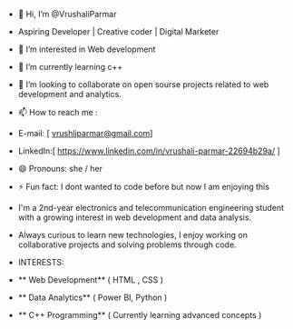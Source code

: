 - 👋 Hi, I’m @VrushaliParmar
- Aspiring Developer | Creative coder | Digital Marketer
- 👀 I’m interested in Web development
- 🌱 I’m currently learning c++
- 💞️ I’m looking to collaborate on open sourse projects related to web development and analytics.
- 📫 How to reach me :
- E-mail: [ vrushliparmar@gmail.com]
- LinkedIn:[ https://www.linkedin.com/in/vrushali-parmar-22694b29a/ ]
- 😄 Pronouns: she / her
- ⚡ Fun fact: I dont wanted to code before but now I am enjoying this

- I'm a 2nd-year electronics and telecommunication engineering student with a growing interest in web development and data analysis.
-  Always curious to learn new technologies, I enjoy working on collaborative projects and solving problems through code.

-  INTERESTS:
-  ** Web Development** ( HTML , CSS )
-  ** Data Analytics** ( Power BI, Python )
-  ** C++ Programming** ( Currently learning advanced concepts ) 

<!---
VrushaliParmar/VrushaliParmar is a ✨ special ✨ repository because its `README.md` (this file) appears on your GitHub profile.
You can click the Preview link to take a look at your changes.
--->
